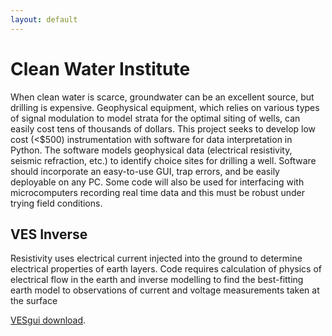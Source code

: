 ```yaml
---
layout: default
---
```

# Clean Water Institute
When clean water is scarce, groundwater can be an excellent source, but drilling is expensive. Geophysical equipment, which relies on various types of signal modulation to model strata for the optimal siting of wells, can easily cost tens of thousands of dollars. This project seeks to develop low cost (<$500) instrumentation with software for data interpretation in Python. The software models geophysical data (electrical resistivity, seismic refraction, etc.) to identify choice sites for drilling a well. Software should incorporate an easy-to-use GUI, trap errors, and be easily deployable on any PC. Some code will also be used for interfacing with microcomputers recording real time data and this must be robust under trying field conditions. 

## VES Inverse

Resistivity uses electrical current injected into the ground to determine electrical properties of earth layers. Code requires calculation of physics of electrical flow in the earth and inverse modelling to find the best-fitting earth model to observations of current and voltage measurements taken at the surface

[VESgui download](./VESgui.exe).

<!-- 
[VESgui for Windows XP](./VESgui_xp.exe).

[VESgui for Windows Vista](./VESgui_Vista.exe).

[VESgui for Windows 7+](./VESgui_W7.exe). -->
